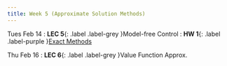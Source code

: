 ```yaml
---
title: Week 5 (Approximate Solution Methods)
---
```


Tues Feb 14
: **LEC 5**{: .label .label-grey }Model-free Control
    : **HW 1**{: .label .label-purple }[Exact Methods]()

Thu Feb 16
: **LEC 6**{: .label .label-grey }Value Function Approx.